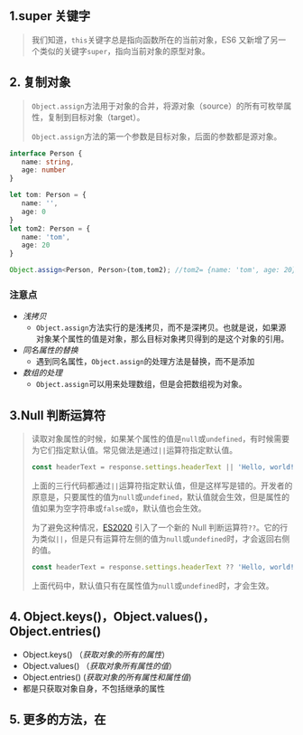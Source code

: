 



## 1.super 关键字

> 我们知道，`this`关键字总是指向函数所在的当前对象，ES6 又新增了另一个类似的关键字`super`，指向当前对象的原型对象。

## 2. 复制对象

> `Object.assign`方法用于对象的合并，将源对象（source）的所有可枚举属性，复制到目标对象（target）。
>
> `Object.assign`方法的第一个参数是目标对象，后面的参数都是源对象。

```ts
interface Person {
   name: string,
   age: number
}

let tom: Person = {
   name: '',
   age: 0
}
let tom2: Person = {
   name: 'tom',
   age: 20
}

Object.assign<Person, Person>(tom,tom2); //tom2= {name: 'tom', age: 20}
```

### 注意点

- *浅拷贝*
  - `Object.assign`方法实行的是浅拷贝，而不是深拷贝。也就是说，如果源对象某个属性的值是对象，那么目标对象拷贝得到的是这个对象的引用。
- *同名属性的替换*
  - 遇到同名属性，`Object.assign`的处理方法是替换，而不是添加
- *数组的处理*
  - `Object.assign`可以用来处理数组，但是会把数组视为对象。

## 3.Null 判断运算符

> 读取对象属性的时候，如果某个属性的值是`null`或`undefined`，有时候需要为它们指定默认值。常见做法是通过`||`运算符指定默认值。
>
> ```ts
> const headerText = response.settings.headerText || 'Hello, world!';const animationDuration = response.settings.animationDuration || 300;const showSplashScreen = response.settings.showSplashScreen || true;
> ```
>
> 上面的三行代码都通过`||`运算符指定默认值，但是这样写是错的。开发者的原意是，只要属性的值为`null`或`undefined`，默认值就会生效，但是属性的值如果为空字符串或`false`或`0`，默认值也会生效。
>
> 为了避免这种情况，[ES2020](https://github.com/tc39/proposal-nullish-coalescing) 引入了一个新的 Null 判断运算符`??`。它的行为类似`||`，但是只有运算符左侧的值为`null`或`undefined`时，才会返回右侧的值。
>
> ```ts
> const headerText = response.settings.headerText ?? 'Hello, world!';const animationDuration = response.settings.animationDuration ?? 300;const showSplashScreen = response.settings.showSplashScreen ?? true;
> ```
>
> 上面代码中，默认值只有在属性值为`null`或`undefined`时，才会生效。



## 4. Object.keys()，Object.values()，Object.entries()

- Object.keys() （*获取对象的所有的属性*）
- Object.values() （*获取对象所有属性的值*）
- Object.entries() (*获取对象的所有属性和属性值*)
- 都是只获取对象自身，不包括继承的属性



## 5. 更多的方法，在